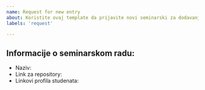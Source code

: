 ```yaml
---
name: Request for new entry
about: Koristite ovaj template da prijavite novi seminarski za dodavanje
labels: 'request'

---
```


## Informacije o seminarskom radu:
* Naziv:
* Link za repository:
* Linkovi profila studenata:  
